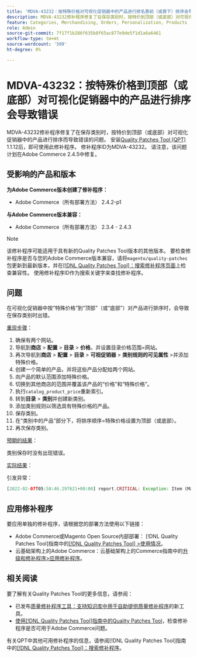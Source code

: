 ```yaml
---
title: 'MDVA-43232：按特殊价格对可视化促销器中的产品进行排名靠前（或靠下）排序会导致错误'
description: MDVA-43232修补程序修复了在保存类别时，按特价到顶部（或底部）对可视化促销器中的产品进行排序而导致错误的问题。 安装[Quality Patches Tool (QPT)](https://experienceleague.adobe.com/en/docs/commerce-knowledge-base/kb/announcements/commerce-announcements/magento-quality-patches-released-new-tool-to-self-serve-quality-patches) 1.1.12后，即可使用此修补程序。 修补程序ID为MDVA-43232。 请注意，该问题计划在Adobe Commerce 2.4.5中修复。
feature: Categories, Merchandising, Orders, Personalization, Products
role: Admin
source-git-commit: 7f17f1b286f635b8f65ac877e9de5f1d1a6a6461
workflow-type: tm+mt
source-wordcount: '509'
ht-degree: 0%

---
```


# MDVA-43232：按特殊价格到顶部（或底部）对可视化促销器中的产品进行排序会导致错误

MDVA-43232修补程序修复了在保存类别时，按特价到顶部（或底部）对可视化促销器中的产品进行排序而导致错误的问题。 安装[Quality Patches Tool (QPT)](https://experienceleague.adobe.com/en/docs/commerce-knowledge-base/kb/announcements/commerce-announcements/magento-quality-patches-released-new-tool-to-self-serve-quality-patches) 1.1.12后，即可使用此修补程序。 修补程序ID为MDVA-43232。 请注意，该问题计划在Adobe Commerce 2.4.5中修复。

## 受影响的产品和版本

**为Adobe Commerce版本创建了修补程序：**

* Adobe Commerce（所有部署方法） 2.4.2-p1

**与Adobe Commerce版本兼容：**

* Adobe Commerce（所有部署方法） 2.3.4 - 2.4.3

>[!NOTE]
>
>该修补程序可能适用于具有新的Quality Patches Tool版本的其他版本。 要检查修补程序是否与您的Adobe Commerce版本兼容，请将`magento/quality-patches`包更新到最新版本，并在[[!DNL Quality Patches Tool]：搜索修补程序页面](https://experienceleague.adobe.com/en/docs/commerce-knowledge-base/kb/announcements/commerce-announcements/magento-quality-patches-released-new-tool-to-self-serve-quality-patches)上检查兼容性。 使用修补程序ID作为搜索关键字来查找修补程序。

## 问题

在可视化促销器中按“特殊价格”到“顶部”（或“底部”）对产品进行排序时，会导致在保存类别时出错。

<u>重现步骤</u>：

1. 确保有两个网站。
1. 导航到&#x200B;**商店** > **配置** > **目录** > **价格**，并设置目录价格范围=网站。
1. 再次导航到&#x200B;**商店** > **配置** > **目录** > **可视促销器** > **类别规则的可见属性** >并添加特殊价格。
1. 创建一个简单的产品，并将这些产品分配给两个网站。
1. 向产品的默认范围添加特殊价格。
1. 切换到其他商店的范围并覆盖该产品的“价格”和“特殊价格”。
1. 执行`catalog_product_price`重新索引。
1. 转到&#x200B;**目录** > **类别**&#x200B;并创建新类别。
1. 添加类别规则以筛选具有特殊价格的产品。
1. 保存类别。
1. 在“类别中的产品”部分下，将排序顺序=特殊价格设置为顶部（或底部）。
1. 再次保存类别。

<u>预期的结果</u>：

类别保存时没有出现错误。

<u>实际结果</u>：

引发异常：

```php
[2022-02-07T05:58:46.297621+00:00] report.CRITICAL: Exception: Item (Magento\Catalog\Model\Product\Interceptor) with the same ID "1" already exists. in /lib/internal/Magento/Framework/Data/Collection.php:407
```

## 应用修补程序

要应用单独的修补程序，请根据您的部署方法使用以下链接：

* Adobe Commerce或Magento Open Source内部部署： [!DNL Quality Patches Tool]指南中的[[!DNL Quality Patches Tool] >使用情况](/help/tools/quality-patches-tool/usage.md)。
* 云基础架构上的Adobe Commerce：云基础架构上的Commerce指南中的[升级和修补程序>应用修补程序](https://experienceleague.adobe.com/docs/commerce-cloud-service/user-guide/develop/upgrade/apply-patches.html)。

## 相关阅读

要了解有关Quality Patches Tool的更多信息，请参阅：

* 已发布[质量修补程序工具：支持知识库中用于自助提供质量修补程序](https://experienceleague.adobe.com/en/docs/commerce-knowledge-base/kb/announcements/commerce-announcements/magento-quality-patches-released-new-tool-to-self-serve-quality-patches)的新工具。
* [使用[!DNL Quality Patches Tool]指南中的Quality Patches Tool](/help/tools/quality-patches-tool/patches-available-in-qpt/check-patch-for-magento-issue-with-magento-quality-patches.md)，检查修补程序是否可用于Adobe Commerce问题。

有关QPT中其他可用修补程序的信息，请参阅[!DNL Quality Patches Tool]指南中的[[!DNL Quality Patches Tool]：搜索修补程序](https://experienceleague.adobe.com/tools/commerce-quality-patches/index.html)。
